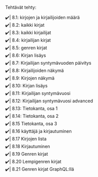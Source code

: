Tehtävät tehty:

✔️| 8.1: kirjojen ja kirjailijoiden määrä <br>
✔️| 8.2: kaikki kirjat <br>
✔️| 8.3: kaikki kirjailijat <br>
✔️| 8.4: kirjailijan kirjat <br>
✔️| 8.5: genren kirjat <br>
✔️| 8.6: Kirjan lisäys <br>
✔️| 8.7: Kirjailijan syntymävuoden päivitys <br>
✔️| 8.8: Kirjailijoiden näkymä <br>
✔️| 8.9: Kirjojen näkymä<br>
✔️| 8.10: Kirjan lisäys <br>
✔️| 8.11: Kirjailijan syntymävuosi <br>
✔️| 8.12: Kirjailijan syntymävuosi advanced<br>
✔️| 8.13: Tietokanta, osa 1 <br>
✔️| 8.14: Tietokanta, osa 2 <br>
✔️| 8.15 Tietokanta, osa 3 <br>
✔️| 8.16 käyttäjä ja kirjautuminen <br>
✔️| 8.17 Kirjojen lista <br>
✔️| 8.18 Kirjautuminen <br>
✔️| 8.19 Genren kirjat <br>
✔️| 8.20 Lempigenren kirjat <br>
✔️| 8.21 Genren kirjat GraphQL:llä <br>
